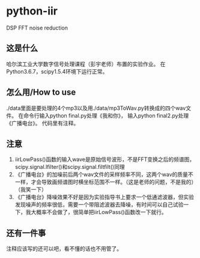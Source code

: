 # python-iir
DSP FFT noise reduction


## 这是什么
哈尔滨工业大学数字信号处理课程（彭宇老师）布置的实验作业。
在Python3.6.7，scipy1.5.4环境下运行正常。


## 怎么用/How to use
./data里面是要处理的4个mp3以及用./data/mp3ToWav.py转换成的四个wav文件。
在命令行输入python final.py处理《我和你》，
输入python final2.py处理《广播电台》。
代码里有注释。


## 注意
1. iirLowPass()函数的输入wave是原始信号波形，不是FFT变换之后的频谱图，scipy.signal.lfilter()和scipy.signal.filtfilt()同理
2. 《广播电台》的加噪前后两个wav文件的采样频率不同，这两个wav的质量不一样，才会导致画频谱图时横坐标范围不一样。（这是老师的问题，不是我的）（我笑一下）
3. 《广播电台》降噪效果不好是因为实验指导书上要求一个低通滤波器，但实验发现噪声的频率很低，需要一个带阻滤波器去降噪，有时间可以自己试验一下，我大概率不会做了，很简单把iirLowPass()函数改一下就行。


## 还有一件事
注释应该写的还可以吧，看不懂的话也不用管了。
